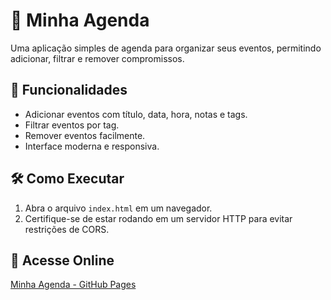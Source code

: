# 📅 Minha Agenda

Uma aplicação simples de agenda para organizar seus eventos, permitindo adicionar, filtrar e remover compromissos.

## 🚀 Funcionalidades
- Adicionar eventos com título, data, hora, notas e tags.
- Filtrar eventos por tag.
- Remover eventos facilmente.
- Interface moderna e responsiva.

## 🛠️ Como Executar
1. Abra o arquivo `index.html` em um navegador.
2. Certifique-se de estar rodando em um servidor HTTP para evitar restrições de CORS.

## 🔗 Acesse Online
[Minha Agenda - GitHub Pages](https://kamillabitencourt.github.io/Agenda/)


